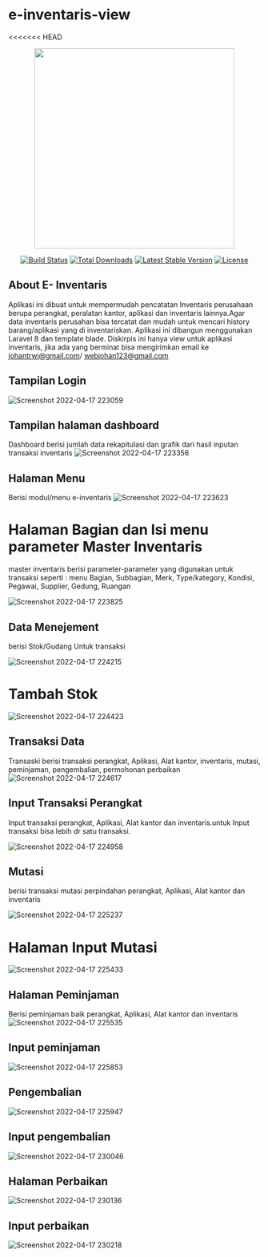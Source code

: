# e-inventaris-view
<<<<<<< HEAD
<p align="center"><a href="https://laravel.com" target="_blank"><img src="https://raw.githubusercontent.com/laravel/art/master/logo-lockup/5%20SVG/2%20CMYK/1%20Full%20Color/laravel-logolockup-cmyk-red.svg" width="400"></a></p>

<p align="center">
<a href="https://travis-ci.org/laravel/framework"><img src="https://travis-ci.org/laravel/framework.svg" alt="Build Status"></a>
<a href="https://packagist.org/packages/laravel/framework"><img src="https://img.shields.io/packagist/dt/laravel/framework" alt="Total Downloads"></a>
<a href="https://packagist.org/packages/laravel/framework"><img src="https://img.shields.io/packagist/v/laravel/framework" alt="Latest Stable Version"></a>
<a href="https://packagist.org/packages/laravel/framework"><img src="https://img.shields.io/packagist/l/laravel/framework" alt="License"></a>
</p>

## About E- Inventaris
Aplikasi ini dibuat untuk mempermudah pencatatan Inventaris perusahaan berupa perangkat, peralatan kantor, aplikasi dan inventaris lainnya.Agar data inventaris perusahan bisa tercatat dan mudah untuk mencari history barang/aplikasi yang di inventariskan.
Aplikasi ini dibangun menggunakan Laravel 8 dan template blade.
Diskirpis ini hanya view untuk aplikasi inventaris, jika ada yang berminat bisa mengirimkan email ke johantrwi@gmail.com/ webjohan123@gmail.com

## Tampilan Login
![Screenshot 2022-04-17 223059](https://user-images.githubusercontent.com/67511127/163721454-258763ee-8b8d-4460-ad3f-6e294e0dfb36.jpg)

## Tampilan halaman dashboard
Dashboard berisi jumlah data rekapitulasi dan grafik dari hasil inputan transaksi inventaris
![Screenshot 2022-04-17 223356](https://user-images.githubusercontent.com/67511127/163721549-7659603d-9298-42fd-a253-d19bb9883d6e.jpg)

##  Halaman Menu
Berisi modul/menu e-inventaris
![Screenshot 2022-04-17 223623](https://user-images.githubusercontent.com/67511127/163721653-8e3015a5-3cc6-4687-b35f-7611fe7355d3.jpg)
# Halaman Bagian dan Isi menu parameter Master Inventaris
master inventaris berisi parameter-parameter yang digunakan untuk transaksi seperti :
menu Bagian, Subbagian, Merk, Type/kategory, Kondisi, Pegawai, Supplier, Gedung, Ruangan
 
![Screenshot 2022-04-17 223825](https://user-images.githubusercontent.com/67511127/163721750-0440c5a2-b93e-4fac-b92b-84da1b07eb43.jpg)

## Data Menejement 
berisi Stok/Gudang Untuk transaksi

![Screenshot 2022-04-17 224215](https://user-images.githubusercontent.com/67511127/163721871-68f8678c-9e5f-4906-826a-0c461e2249ef.jpg)

# Tambah Stok 

![Screenshot 2022-04-17 224423](https://user-images.githubusercontent.com/67511127/163721914-c5ea5415-c4fe-406f-89e3-cc58090d7cfd.jpg)

## Transaksi Data 
Transaski berisi transaksi perangkat, Aplikasi, Alat kantor, inventaris, mutasi, peminjaman, pengembalian, permohonan perbaikan
![Screenshot 2022-04-17 224617](https://user-images.githubusercontent.com/67511127/163721974-0cf3f4f8-3c8a-4294-a1f5-2ba27440d458.jpg)

## Input Transaksi Perangkat
Input transaksi perangkat, Aplikasi, Alat kantor dan inventaris.untuk Input transaksi bisa lebih dr satu transaksi.

![Screenshot 2022-04-17 224958](https://user-images.githubusercontent.com/67511127/163722110-29a33bc4-4b68-4249-9c4b-873b104a4225.jpg)

## Mutasi
berisi transaksi mutasi perpindahan perangkat, Aplikasi, Alat kantor dan inventaris

![Screenshot 2022-04-17 225237](https://user-images.githubusercontent.com/67511127/163722216-c1a86f64-52da-4f57-b8b9-207c9f83a26a.jpg)

# Halaman Input Mutasi

![Screenshot 2022-04-17 225433](https://user-images.githubusercontent.com/67511127/163722293-265a5411-2053-4877-ad64-d2372c335832.jpg)

## Halaman Peminjaman
Berisi peminjaman baik perangkat, Aplikasi, Alat kantor dan inventaris
![Screenshot 2022-04-17 225535](https://user-images.githubusercontent.com/67511127/163722363-7d7a3ee1-a5d5-447a-a1a0-69d1237e3c0f.jpg)

## Input peminjaman

![Screenshot 2022-04-17 225853](https://user-images.githubusercontent.com/67511127/163722515-38b584cc-a102-469d-899a-bcc657010d1c.jpg)

## Pengembalian 

![Screenshot 2022-04-17 225947](https://user-images.githubusercontent.com/67511127/163722559-758d8238-b024-4e6d-9bc2-26d791d2083b.jpg)

## Input pengembalian

![Screenshot 2022-04-17 230046](https://user-images.githubusercontent.com/67511127/163722584-c12e1f17-f015-42f4-b87e-14aee9690248.jpg)

## Halaman Perbaikan

![Screenshot 2022-04-17 230136](https://user-images.githubusercontent.com/67511127/163722633-fd26ff4d-9dc5-4658-8a76-112a720283a9.jpg)

## Input perbaikan

![Screenshot 2022-04-17 230218](https://user-images.githubusercontent.com/67511127/163722662-fb45eae8-c68d-4ced-9b98-74e3cf99ce05.jpg)
